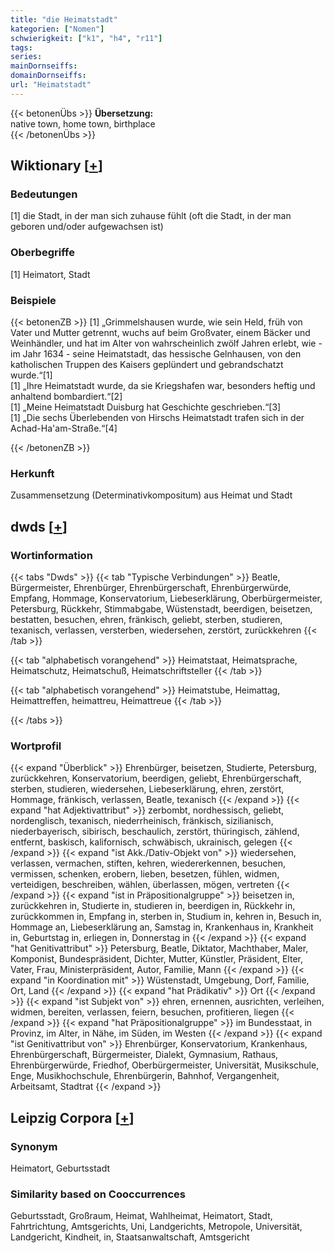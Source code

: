 ```yaml
---
title: "die Heimatstadt"
kategorien: ["Nomen"]
schwierigkeit: ["k1", "h4", "r11"]
tags:
series:
mainDornseiffs:
domainDornseiffs:
url: "Heimatstadt"
---
```


{{< betonenÜbs >}}
**Übersetzung:**  
native town, home town, birthplace  
{{< /betonenÜbs >}}

## Wiktionary [[+](https://de.wiktionary.org/wiki/Heimatstadt)]

### Bedeutungen
[1] die Stadt, in der man sich zuhause fühlt (oft die Stadt, in der man geboren und/oder aufgewachsen ist)  

### Oberbegriffe
[1] Heimatort, Stadt  

### Beispiele
{{< betonenZB >}}
[1] „Grimmelshausen wurde, wie sein Held, früh von Vater und Mutter getrennt, wuchs auf beim Großvater, einem Bäcker und Weinhändler, und hat im Alter von wahrscheinlich zwölf Jahren erlebt, wie - im Jahr 1634 - seine Heimatstadt, das hessische Gelnhausen, von den katholischen Truppen des Kaisers geplündert und gebrandschatzt wurde.“[1]  
[1] „Ihre Heimatstadt wurde, da sie Kriegshafen war, besonders heftig und anhaltend bombardiert.“[2]  
[1] „Meine Heimatstadt Duisburg hat Geschichte geschrieben.“[3]  
[1] „Die sechs Überlebenden von Hirschs Heimatstadt trafen sich in der Achad-Ha'am-Straße.“[4]  

{{< /betonenZB >}}
### Herkunft
Zusammensetzung (Determinativkompositum) aus Heimat und Stadt  



## dwds [[+](https://www.dwds.de/wb/Heimatstadt)]

### Wortinformation
{{< tabs "Dwds" >}}
{{< tab "Typische Verbindungen" >}}
Beatle, Bürgermeister, Ehrenbürger, Ehrenbürgerschaft, Ehrenbürgerwürde, Empfang, Hommage, Konservatorium, Liebeserklärung, Oberbürgermeister, Petersburg, Rückkehr, Stimmabgabe, Wüstenstadt, beerdigen, beisetzen, bestatten, besuchen, ehren, fränkisch, geliebt, sterben, studieren, texanisch, verlassen, versterben, wiedersehen, zerstört, zurückkehren
{{< /tab >}}

{{< tab "alphabetisch vorangehend" >}}
Heimatstaat, Heimatsprache, Heimatschutz, Heimatschuß, Heimatschriftsteller
{{< /tab >}}

{{< tab "alphabetisch vorangehend" >}}
Heimatstube, Heimattag, Heimattreffen, heimattreu, Heimattreue
{{< /tab >}}

{{< /tabs >}}

### Wortprofil
{{< expand "Überblick" >}} Ehrenbürger, beisetzen, Studierte, Petersburg, zurückkehren, Konservatorium, beerdigen, geliebt, Ehrenbürgerschaft, sterben, studieren, wiedersehen, Liebeserklärung, ehren, zerstört, Hommage, fränkisch, verlassen, Beatle, texanisch {{< /expand >}}
{{< expand "hat Adjektivattribut" >}} zerbombt, nordhessisch, geliebt, nordenglisch, texanisch, niederrheinisch, fränkisch, sizilianisch, niederbayerisch, sibirisch, beschaulich, zerstört, thüringisch, zählend, entfernt, baskisch, kalifornisch, schwäbisch, ukrainisch, gelegen {{< /expand >}}
{{< expand "ist Akk./Dativ-Objekt von" >}} wiedersehen, verlassen, vermachen, stiften, kehren, wiedererkennen, besuchen, vermissen, schenken, erobern, lieben, besetzen, fühlen, widmen, verteidigen, beschreiben, wählen, überlassen, mögen, vertreten {{< /expand >}}
{{< expand "ist in Präpositionalgruppe" >}} beisetzen in, zurückkehren in, Studierte in, studieren in, beerdigen in, Rückkehr in, zurückkommen in, Empfang in, sterben in, Studium in, kehren in, Besuch in, Hommage an, Liebeserklärung an, Samstag in, Krankenhaus in, Krankheit in, Geburtstag in, erliegen in, Donnerstag in {{< /expand >}}
{{< expand "hat Genitivattribut" >}} Petersburg, Beatle, Diktator, Machthaber, Maler, Komponist, Bundespräsident, Dichter, Mutter, Künstler, Präsident, Elter, Vater, Frau, Ministerpräsident, Autor, Familie, Mann {{< /expand >}}
{{< expand "in Koordination mit" >}} Wüstenstadt, Umgebung, Dorf, Familie, Ort, Land {{< /expand >}}
{{< expand "hat Prädikativ" >}} Ort {{< /expand >}}
{{< expand "ist Subjekt von" >}} ehren, ernennen, ausrichten, verleihen, widmen, bereiten, verlassen, feiern, besuchen, profitieren, liegen {{< /expand >}}
{{< expand "hat Präpositionalgruppe" >}} im Bundesstaat, in Provinz, im Alter, in Nähe, im Süden, im Westen {{< /expand >}}
{{< expand "ist Genitivattribut von" >}} Ehrenbürger, Konservatorium, Krankenhaus, Ehrenbürgerschaft, Bürgermeister, Dialekt, Gymnasium, Rathaus, Ehrenbürgerwürde, Friedhof, Oberbürgermeister, Universität, Musikschule, Enge, Musikhochschule, Ehrenbürgerin, Bahnhof, Vergangenheit, Arbeitsamt, Stadtrat {{< /expand >}}

## Leipzig Corpora [[+](https://corpora.uni-leipzig.de/en/res?word=Heimatstadt&corpusId=deu_newscrawl-public_2018)]


### Synonym
Heimatort, Geburtsstadt


### Similarity based on Cooccurrences
Geburtsstadt, Großraum, Heimat, Wahlheimat, Heimatort, Stadt, Fahrtrichtung, Amtsgerichts, Uni, Landgerichts, Metropole, Universität, Landgericht, Kindheit, in, Staatsanwaltschaft, Amtsgericht

